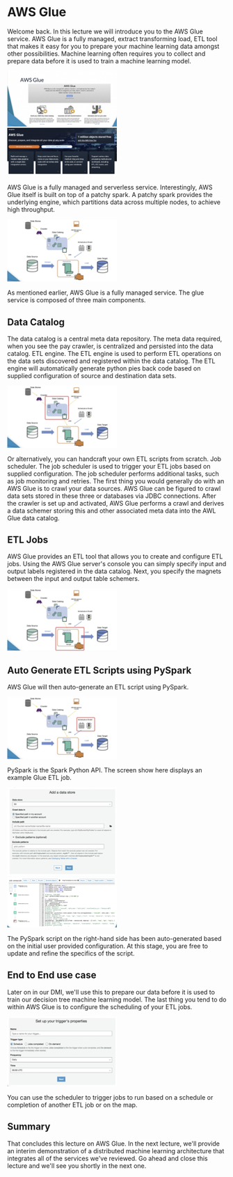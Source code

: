 # AWS Glue

Welcome back. In this lecture we will introduce you to the AWS Glue service. AWS Glue is a fully managed, extract transforming load, ETL tool that makes it easy for you to prepare your machine learning data amongst other possibilities. Machine learning often requires you to collect and prepare data before it is used to train a machine learning model.

<img src="./images/Screenshot_2023-01-16_at_4.11.26_PM.png" width="50%" />
<img src="./images/Screenshot_2023-01-16_at_4.12.46_PM.png" width="50%" />

AWS Glue is a fully managed and serverless service. Interestingly, AWS Glue itself is built on top of a patchy spark. A patchy spark provides the underlying engine, which partitions data across multiple nodes, to achieve high throughput.

<img src="./images/Screenshot_2023-01-16_at_4.13.36_PM.png" width="50%" />

As mentioned earlier, AWS Glue is a fully managed service. The glue service is composed of three main components.

## Data Catalog

The data catalog is a central meta data repository. The meta data required, when you see the pay crawler, is centralized and persisted into the data catalog. ETL engine. The ETL engine is used to perform ETL operations on the data sets discovered and registered within the data catalog. The ETL engine will automatically generate python pies back code based on supplied configuration of source and destination data sets.

<img src="./images/Screenshot_2023-01-16_at_4.13.51_PM.png" width="50%" />

Or alternatively, you can handcraft your own ETL scripts from scratch. Job scheduler. The job scheduler is used to trigger your ETL jobs based on supplied configuration. The job scheduler performs additional tasks, such as job monitoring and retries. The first thing you would generally do with an AWS Glue is to crawl your data sources. AWS Glue can be figured to crawl data sets stored in these three or databases via JDBC connections. After the crawler is set up and activated, AWS Glue performs a crawl and derives a data schemer storing this and other associated meta data into the AWL Glue data catalog.

## ETL Jobs

AWS Glue provides an ETL tool that allows you to create and configure ETL jobs. Using the AWS Glue server's console you can simply specify input and output labels registered in the data catalog. Next, you specify the magnets between the input and output table schemers.

<img src="./images/Screenshot_2023-01-16_at_4.14.08_PM.png" width="50%" />

## Auto Generate ETL Scripts using PySpark

AWS Glue will then auto-generate an ETL script using PySpark. 

<img src="./images/Screenshot_2023-01-16_at_4.14.37_PM.png" width="50%" />

PySpark is the Spark Python API. The screen show here displays an example Glue ETL job. 

<img src="./images/Screenshot_2023-01-16_at_4.15.16_PM.png" width="50%" />

<img src="./images/Screenshot_2023-01-16_at_4.16.08_PM.png" width="50%" />

The PySpark script on the right-hand side has been auto-generated based on the initial user provided configuration. At this stage, you are free to update and refine the specifics of the script.

## End to End use case

Later on in our DMI, we'll use this to prepare our data before it is used to train our decision tree machine learning model. The last thing you tend to do within AWS Glue is to configure the scheduling of your ETL jobs.

<img src="./images/Screenshot_2023-01-16_at_4.17.28_PM.png" width="50%" />

You can use the scheduler to trigger jobs to run based on a schedule or completion of another ETL job or on the map.

## Summary

That concludes this lecture on AWS Glue. In the next lecture, we'll provide an interim demonstration of a distributed machine learning architecture that integrates all of the services we've reviewed. Go ahead and close this lecture and we'll see you shortly in the next one.
